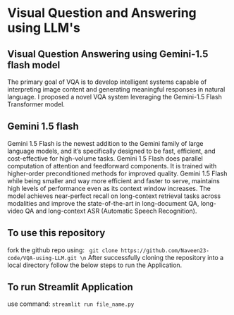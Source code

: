 # Visual Question and Answering using LLM's

## Visual Question Answering using Gemini-1.5 flash model
The primary goal of VQA is to develop intelligent systems capable of interpreting image content and generating meaningful responses in natural language. I proposed a novel VQA system leveraging the Gemini-1.5 Flash Transformer model.

## Gemini 1.5 flash
Gemini 1.5 Flash is the newest addition to the Gemini family of large language models, and it’s specifically designed to be fast, efficient, and cost-effective for high-volume tasks.
Gemini 1.5 Flash does parallel computation of attention and feedforward components. It is trained with higher-order preconditioned methods for improved quality.
Gemini 1.5 Flash while being smaller and way more efficient and faster to serve, maintains high levels of performance even as its context window increases.
The model achieves near-perfect recall on long-context retrieval tasks across modalities and improve the state-of-the-art in long-document QA, long-video QA and long-context ASR (Automatic Speech Recognition).


## To use this repository
fork the github repo using: ``` git clone https://github.com/Naveen23-code/VQA-using-LLM.git \n```
After successfully cloning the repository into a local directory follow the below steps to run the Application.
## To run Streamlit Application
use command: ``` streamlit run file_name.py ```
